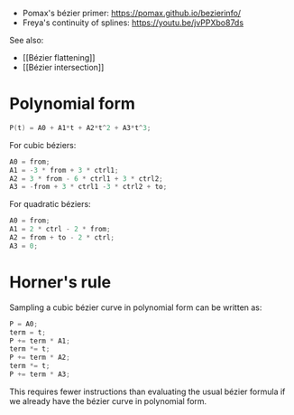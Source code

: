 - Pomax's bézier primer: https://pomax.github.io/bezierinfo/
- Freya's continuity of splines: https://youtu.be/jvPPXbo87ds


See also:

 - [[Bézier flattening]]
 - [[Bézier intersection]]

# Polynomial form


```C
P(t) = A0 + A1*t + A2*t^2 + A3*t^3;
```

For cubic béziers:
```C
A0 = from;
A1 = -3 * from + 3 * ctrl1;
A2 = 3 * from - 6 * ctrl1 + 3 * ctrl2;
A3 = -from + 3 * ctrl1 -3 * ctrl2 + to;
```
For quadratic béziers:
```C
A0 = from;
A1 = 2 * ctrl - 2 * from;
A2 = from + to - 2 * ctrl;
A3 = 0;
```



# Horner's rule

Sampling a cubic bézier curve in polynomial form can be written as:
```C
P = A0;
term = t;
P += term * A1;
term *= t;
P += term * A2;
term *= t;
P += term * A3;
```
This requires fewer instructions than evaluating the usual bézier formula if we already have the bézier curve in polynomial form.